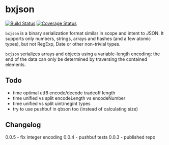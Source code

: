 bxjson
======
[![Build Status](https://app.travis-ci.com/andrasq/node-bxson.svg?branch=master)](https://app.travis-ci.com/github/andrasq/node-bxson)
[![Coverage Status](https://coveralls.io/repos/github/andrasq/node-bxson/badge.svg?branch=master)](https://coveralls.io/github/andrasq/node-bxson?branch=master)

`bxjson` is a binary serialization format similar in scope and intent to JSON.
It supports only numbers, strings, arrays and hashes (and a few atomic types),
but not RegExp, Date or other non-trivial types.

`bxjson` serializes arrays and objects using a variable-length encoding:  the end of the data can
only be determined by traversing the contained elements.

## Todo

- time optimal utf8 encode/decode tradeoff length
- time unified vs split encodeLength vs encodeNumber
- time unified vs split uint/negint types
- try to use pushbuf in qbson too (instead of calculating size)

## Changelog

0.0.5 - fix integer encoding
0.0.4 - pushbuf tests
0.0.3 - published repo
